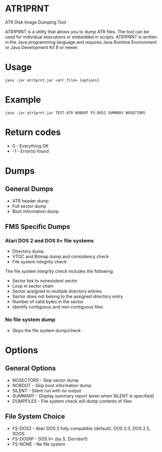# ATR1PRNT
ATR Disk Image Dumping Tool

ATR1PRNT is a utility that allows you to dump ATR files. The tool can
be used for individual executions or embedded in scripts. ATR1PRNT is written in the Java programming language and requires Java Runtime Environment or Java Development Kit 8 or newer.

# Usage
    java -jar atr1prnt.jar <atr_file> [options]

# Example
    java -jar atr1prnt.jar TEST.ATR NOBOOT FS-DOS2 SUMMARY NOSECTORS

# Return codes

*  0 - Everything OK
* -1 - Error(s) found

# Dumps

## General Dumps

* ATR header dump
* Full sector dump
* Boot information dump

## FMS Specific Dumps

### Atari DOS 2 and DOS II+ file systems

 * Directory dump
 * VTOC and Bitmap dump and consistency check
 * File system integrity check
 
The file system integrity check includes the following:

 * Sector link to nonexistent sector
 * Loop in sector chain
 * Sector assigned to multiple directory entries
 * Sector does not belong to the assigned directory entry
 * Number of valid bytes in the sector
 * Identify contiguous and non-contiguous files

### No file system dump

 * Skips the file system dump/check

# Options

## General Options

* NOSECTORS - Skip sector dump
* NOBOOT - Skip boot information dump
* SILENT - Silent run with no output
* SUMMARY - Display summary report (even when SILENT is specified)
* DUMPFILES - File system check will dump contents of files

## File System Choice

* FS-DOS2 - Atari DOS 2 fully compatible (default). DOS 2.0, DOS 2.5, XDOS.
* FS-DOSIIP - DOS II+ (by S. Dorndorf)
* FS-NONE - No file system
